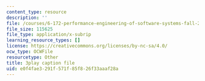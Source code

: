 ```yaml
---
content_type: resource
description: ''
file: /courses/6-172-performance-engineering-of-software-systems-fall-2018/e0f4fae3291f571f85f826f33aaaf28a_LvX3g45ynu8.srt
file_size: 115625
file_type: application/x-subrip
learning_resource_types: []
license: https://creativecommons.org/licenses/by-nc-sa/4.0/
ocw_type: OCWFile
resourcetype: Other
title: 3play caption file
uid: e0f4fae3-291f-571f-85f8-26f33aaaf28a
---
```

